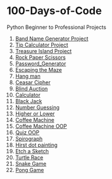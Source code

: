 # 100-Days-of-Code
Python Beginner to Professional Projects
1. [Band Name Generator Project](https://github.com/abhijithvinodnair/100-Days-of-Code/blob/main/Band%20Name%20Generator/Band_Name_Generator.py)
2. [Tip Calculator Project](https://github.com/abhijithvinodnair/100-Days-of-Code/blob/main/Coffee%20Maker%20(OOP)/Tip_Calculator.py)
3. [Treasure Island Project](https://github.com/abhijithvinodnair/100-Days-of-Code/blob/main/Treasure%20Hunt/Treasure_Island.py)
4. [Rock Paper Scissors](https://github.com/abhijithvinodnair/100-Days-of-Code/blob/main/Rock%20Paper%20Scissors/Rock_Paper_Scissors.py)
5. [Password_Generator](https://github.com/abhijithvinodnair/100-Days-of-Code/blob/main/Password%20Generator/Password_Generator.py)
6. [Escaping the Maze](https://github.com/abhijithvinodnair/100-Days-of-Code/blob/main/Escape%20the%20Maze/Escape_the_Maze.md)
7. [Hang man](https://github.com/abhijithvinodnair/100-Days-of-Code/blob/main/Hangman/Hangman.py)
8. [Ceasar Cipher](https://github.com/abhijithvinodnair/100-Days-of-Code/blob/main/Ceasar%20Cipher/Ceasar_Cipher.py)
9. [Blind Auction](https://github.com/abhijithvinodnair/100-Days-of-Code/blob/main/Blind%20Auction/Blind_Auction.py)
10. [Calculator](https://github.com/abhijithvinodnair/100-Days-of-Code/blob/main/Calculator/Calculator.py)
11. [Black Jack](https://github.com/abhijithvinodnair/100-Days-of-Code/blob/main/Black%20Jack/Black_Jack.py)
12. [Number Guessing](https://github.com/abhijithvinodnair/100-Days-of-Code/blob/main/Guess%20the%20Number/Number_Guessing.py)
13. [Higher or Lower](https://github.com/abhijithvinodnair/100-Days-of-Code/blob/main/Higher%20or%20Lower/Higher_or_Lower.py)
14. [Coffee Machine](https://github.com/abhijithvinodnair/100-Days-of-Code/blob/main/Coffee%20Machine/Coffee_Machine.py)
15. [Coffee Machine OOP](https://github.com/abhijithvinodnair/100-Days-of-Code/blob/main/Coffee%20Maker%20(OOP)/Coffee_Maker_OOP.py)
16. [Quiz OOP](https://github.com/abhijithvinodnair/100-Days-of-Code/blob/main/Quiz/quiz_oop.py)
17. [Spirograph](https://github.com/abhijithvinodnair/100-Days-of-Code/blob/main/Turtle/Spirograph.py)
18. [Hirst dot painting](https://github.com/abhijithvinodnair/100-Days-of-Code/blob/main/Turtle/Hirst_Painting.py)
19. [Etch a Sketch](https://github.com/abhijithvinodnair/100-Days-of-Code/blob/main/Turtle/Etch_A_Sketch.py)
20. [Turtle Race](https://github.com/abhijithvinodnair/100-Days-of-Code/blob/main/Turtle/Turtle_Race.py)
21. [Snake Game](https://github.com/abhijithvinodnair/100-Days-of-Code/blob/main/Turtle/Snake%20Game/Snake_Game.py)
22. [Pong Game](https://github.com/abhijithvinodnair/100-Days-of-Code/blob/main/Pong%20Game/Pong_Game.py)
